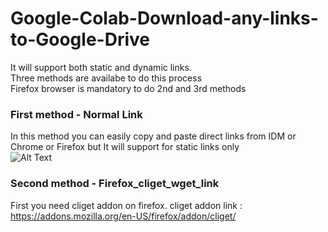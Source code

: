 # Google-Colab-Download-any-links-to-Google-Drive
It will support both static and dynamic links.<br>
Three methods are availabe to do this process<br>
Firefox browser is mandatory to do 2nd and 3rd methods 

### First method - Normal Link
In this method you can easily copy and paste direct links from IDM or Chrome or Firefox but It will support for static links only<br>
![Alt Text](https://i.ibb.co/vLj1bXR/Normal-link-download-using-IDM.gif)

### Second method - Firefox_cliget_wget_link         
First you need cliget addon on firefox. cliget addon link : https://addons.mozilla.org/en-US/firefox/addon/cliget/




